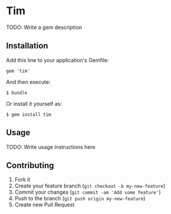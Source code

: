 # Tim

TODO: Write a gem description

## Installation

Add this line to your application's Gemfile:

    gem 'tim'

And then execute:

    $ bundle

Or install it yourself as:

    $ gem install tim

## Usage

TODO: Write usage instructions here

## Contributing

1. Fork it
2. Create your feature branch (`git checkout -b my-new-feature`)
3. Commit your changes (`git commit -am 'Add some feature'`)
4. Push to the branch (`git push origin my-new-feature`)
5. Create new Pull Request
